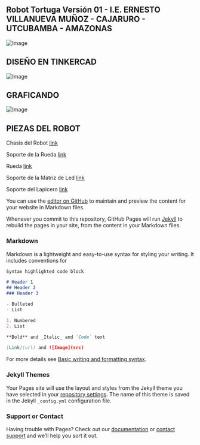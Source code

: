 ## Robot Tortuga Versión 01  - I.E. ERNESTO VILLANUEVA MUÑOZ - CAJARURO - UTCUBAMBA - AMAZONAS
![Image](https://ieevm.github.io/robottortuga1.github.io/v1.jpg)


## DISEÑO EN TINKERCAD
![Image](https://ieevm.github.io/robottortuga1.github.io/rtv1_2.png) 
## GRAFICANDO
![Image](https://ieevm.github.io/robottortuga1.github.io/rtv1_1.png) 

## PIEZAS DEL ROBOT
Chasis del Robot [link](https://github.com/ieevm/robottortuga1.github.io/blob/gh-pages/01Chasis_rtv1.stl)

Soporte de la Rueda [link](https://github.com/ieevm/robottortuga1.github.io/blob/gh-pages/02SoporteRueda_rtv1.stl)

Rueda [link](https://github.com/ieevm/robottortuga1.github.io/blob/gh-pages/03Rueda_rtv1.stl)

Soporte de la Matriz de Led [link](https://github.com/ieevm/robottortuga1.github.io/blob/gh-pages/04SoporteLed_rtv1.stl)

Soporte del Lapicero [link](https://github.com/ieevm/robottortuga1.github.io/blob/gh-pages/05SoporteLapicero_rtv1.stl)

You can use the [editor on GitHub](https://github.com/ieevm/robottortuga1.github.io/edit/gh-pages/index.md) to maintain and preview the content for your website in Markdown files.

Whenever you commit to this repository, GitHub Pages will run [Jekyll](https://jekyllrb.com/) to rebuild the pages in your site, from the content in your Markdown files.

### Markdown

Markdown is a lightweight and easy-to-use syntax for styling your writing. It includes conventions for

```markdown
Syntax highlighted code block

# Header 1
## Header 2
### Header 3

- Bulleted
- List

1. Numbered
2. List

**Bold** and _Italic_ and `Code` text

[Link](url) and ![Image](src)
```

For more details see [Basic writing and formatting syntax](https://docs.github.com/en/github/writing-on-github/getting-started-with-writing-and-formatting-on-github/basic-writing-and-formatting-syntax).

### Jekyll Themes

Your Pages site will use the layout and styles from the Jekyll theme you have selected in your [repository settings](https://github.com/ieevm/robottortuga1.github.io/settings/pages). The name of this theme is saved in the Jekyll `_config.yml` configuration file.

### Support or Contact

Having trouble with Pages? Check out our [documentation](https://docs.github.com/categories/github-pages-basics/) or [contact support](https://support.github.com/contact) and we’ll help you sort it out.
